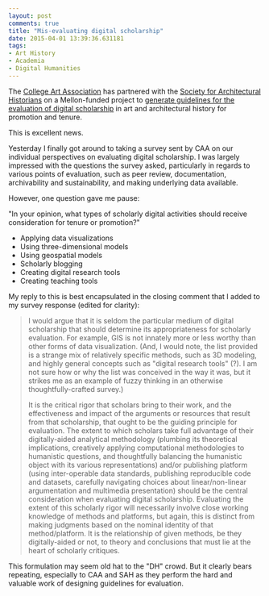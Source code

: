 ```yaml
---
layout: post
comments: true
title: "Mis-evaluating digital scholarship"
date: 2015-04-01 13:39:36.631181
tags: 
- Art History
- Academia
- Digital Humanities
---
```


The [College Art Association][caa] has partnered with the [Society for Architectural Historians][sah] on a Mellon-funded project to [generate guidelines for the evaluation of digital scholarship][project] in art and architectural history for promotion and tenure.

This is excellent news.

Yesterday I finally got around to taking a survey sent by CAA on our individual perspectives on evaluating digital scholarship.
I was largely impressed with the questions the survey asked, particularly in regards to various points of evaluation, such as peer review, documentation, archivability and sustainability, and making underlying data available.

[caa]: http://www.collegeart.org/

[sah]: http://www.sah.org/

[project]: http://www.collegeart.org/news/2014/10/29/mellon-foundation-awards-grant-to-caa-to-partner-with-sah-on-digital-scholarship-guidelines/

However, one question gave me pause:

"In your opinion, what types of scholarly digital activities should receive consideration for tenure or promotion?"

- Applying data visualizations
- Using three-dimensional models
- Using geospatial models
- Scholarly blogging
- Creating digital research tools
- Creating teaching tools

My reply to this is best encapsulated in the closing comment that I added to my survey response (edited for clarity):

>I would argue that it is seldom the particular medium of digital scholarship that should determine its appropriateness for scholarly evaluation.
For example, GIS is not innately more or less worthy than other forms of data visualization.
(And, I would note, the list provided is a strange mix of relatively specific methods, such as 3D modeling, and highly general concepts such as "digital research tools" (?).
I am not sure how or why the list was conceived in the way it was, but it strikes me as an example of fuzzy thinking in an otherwise thoughtfully-crafted survey.)
>
>It is the critical rigor that scholars bring to their work, and the effectiveness and impact of the arguments or resources that result from that scholarship, that ought to be the guiding principle for evaluation.
The extent to which scholars take full advantage of their digitally-aided analytical methodology (plumbing its theoretical implications, creatively applying computational methodologies to humanistic questions, and thoughtfully balancing the humanistic object with its various representations) and/or publishing platform (using inter-operable data standards, publishing reproducible code and datasets, carefully navigating choices about linear/non-linear argumentation and multimedia presentation) should be the central consideration when evaluating digital scholarship.
Evaluating the extent of this scholarly rigor will necessarily involve close working knowledge of methods and platforms, but again, this is distinct from making judgments based on the nominal identity of that method/platform.
It is the relationship of given methods, be they digitally-aided or not, to theory and conclusions that must lie at the heart of scholarly critiques.

This formulation may seem old hat to the "DH" crowd.
But it clearly bears repeating, especially to CAA and SAH as they perform the hard and valuable work of designing guidelines for evaluation.
